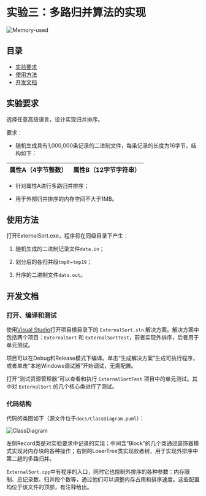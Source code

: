 # 实验三：多路归并算法的实现

![Memory-used](https://user-images.githubusercontent.com/23132866/169997993-061bfce3-51ac-4f6b-b8b9-f1253ef130ab.png)

## 目录

- [实验要求](#实验要求)
- [使用方法](#使用方法)
- [开发文档](#开发文档)

## 实验要求

选择任意高级语言，设计实现归并排序。

要求：

- 随机生成具有1,000,000条记录的二进制文件，每条记录的长度为16字节，结构如下：

| 属性A（4字节整数） | 属性B（12字节字符串） |
| ---------- | ------------ |

- 针对属性A进行多路归并排序；

- 用于外部归并排序的内存空间不大于1MB。

## 使用方法

打开ExternalSort.exe，程序将在同级目录下产生：

1. 随机生成的二进制记录文件`data.in`；

2. 划分后的各归并段`tmp0`~`tmp19`；

3. 升序的二进制文件`data.out`。

## 开发文档

### 打开、编译和测试

使用[Visual Studio](https://visualstudio.microsoft.com/)打开项目根目录下的 `ExternalSort.sln` 解决方案。解决方案中包括两个项目：`ExternalSort` 和 `ExternalSortTest`，前者实现外排序，后者用于单元测试。

项目可以在Debug和Release模式下编译。单击“生成解决方案”生成可执行程序，或者单击“本地Windows调试器”开始调试，无需配置。

打开“测试资源管理器”可以查看和执行 `ExternalSortTest` 项目中的单元测试。其中对 `ExternalSort` 的几个核心类进行了测试。

### 代码结构

代码的类图如下（源文件位于`docs/ClassDiagram.puml`）：

![ClassDiagram](https://user-images.githubusercontent.com/23132866/169987280-f219dbc5-4013-42d3-a72f-458f3339771a.png)

左侧Record类是对实验要求中记录的实现；中间含“Block”的几个类通过装饰器模式实现对内存块的各种操作；右侧的LoserTree类实现败者树，用于实现外排序中第二趟的多路归并。

`ExternalSort.cpp`中有程序的入口，同时它也控制外排序的各种参数：内存限制、总记录数、归并段个数等，通过他们可以调整内存占用和排序速度。这些配置均位于该文件的顶部，有注释给出。
